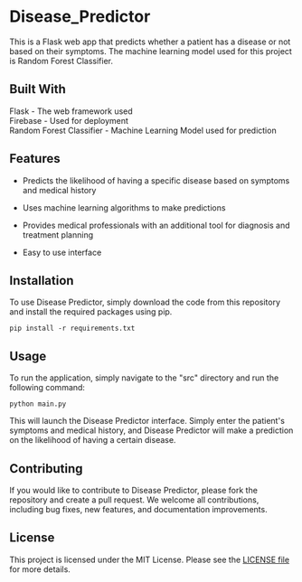 # Disease_Predictor
This is a Flask web app that predicts whether a patient has a disease or not based on their symptoms. The machine learning model used for this project is Random Forest Classifier.

## Built With
Flask - The web framework used <br />
Firebase - Used for deployment <br />
Random Forest Classifier - Machine Learning Model used for prediction <br />

## Features 
- Predicts the likelihood of having a specific disease based on symptoms and medical history

- Uses machine learning algorithms to make predictions

- Provides medical professionals with an additional tool for diagnosis and treatment planning

- Easy to use interface

## Installation

To use Disease Predictor, simply download the code from this repository and install the required packages using pip.
```
pip install -r requirements.txt
```

## Usage

To run the application, simply navigate to the "src" directory and run the following command:
```
python main.py
```
This will launch the Disease Predictor interface. Simply enter the patient's symptoms and medical history, and Disease Predictor will make a prediction on the likelihood of having a certain disease.

## Contributing

If you would like to contribute to Disease Predictor, please fork the repository and create a pull request. We welcome all contributions, including bug fixes, new features, and documentation improvements.

## License 

This project is licensed under the MIT License. Please see the [LICENSE file](https://github.com/HacktivistsAI/Disease_Predictor) for more details.
